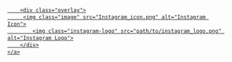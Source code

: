 <!DOCTYPE html>
<html lang="en">
<head> 
<meta charset="UTF-8">
<meta name="viewport" content="width=device-width, initial-scale=1.0">
<title>Clickable Image with Instagram Link</title>
<style>
    .container {
        position: relative;
        width: 100%;
        max-width: 500px; /* Adjust as needed */
    }
    .image {
        width: 100%;
        height: auto;
    }
    .overlay {
        position: absolute;
        top: 0;
        bottom: 0;
        left: 0;
        right: 0;
        background-color: transparent; /* Change to desired color */
        opacity: 0; /* Initially transparent */
        cursor: pointer;
    }
    .overlay:hover {
        opacity: 0.5; /* Change opacity on hover */
    }
    .instagram-logo {
        position: absolute;
        top: 50%;
        left: 50%;
        transform: translate(-50%, -50%);
        width: 50px; /* Adjust the size of the logo as needed */
        height: auto;
        display: none; /* Initially hidden */
    }
    .overlay:hover .instagram-logo {
        display: block; /* Show the logo on overlay hover */
    }
</style>
</head>
<body>

<div class="container">
        <a href="https://www.instagram.com/umarylandigem/">
       
        <div class="overlay">
         <img class="image" src="Instagram_icon.png" alt="Instagram Icon">
            <img class="instagram-logo" src="path/to/instagram_logo.png" alt="Instagram Logo">
        </div>
    </a>
</div>

</body>
</html>

